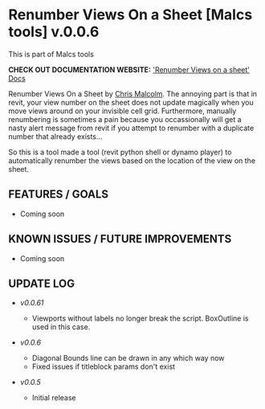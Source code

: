 Renumber Views On a Sheet [Malcs tools]  v.0.0.6
=============

This is part of Malcs tools

**CHECK OUT DOCUMENTATION WEBSITE:**
['Renumber Views on a sheet' Docs](http://chris-malcolm.com/projects/malcstools/p/renumber-views-on-a-sheet)

Renumber Views On a Sheet by [Chris Malcolm](http://chris-malcolm.com). The annoying part is that in revit, your view number on the sheet does not update magically when you move views around on your invisible cell grid. Furthermore, manually renumbering is sometimes a pain because you occassionally will get a nasty alert message from revit if you attempt to renumber with a duplicate number that already exists...

So this is a tool made a tool (revit python shell or dynamo player) to automatically renumber the views based on the location of the view on the sheet. 


FEATURES / GOALS
----------------
- Coming soon


KNOWN ISSUES / FUTURE IMPROVEMENTS
-----------------------------------
- Coming soon


UPDATE LOG
----------

- *v0.0.61*
	- Viewports without labels no longer break the script. BoxOutline is used in this case.
	
- *v0.0.6*
	- Diagonal Bounds line can be drawn in any which way now
	- Fixed issues if titleblock params don't exist

- *v0.0.5*
	- Initial release